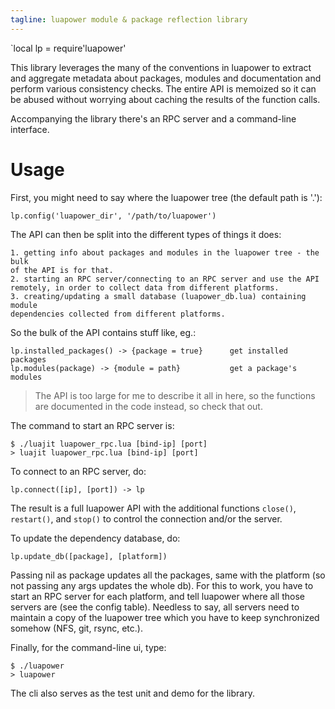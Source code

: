 ```yaml
---
tagline: luapower module & package reflection library
---
```


`local lp = require'luapower'

This library leverages the many of the conventions in luapower to extract and
aggregate metadata about packages, modules and documentation and perform
various consistency checks. The entire API is memoized so it can be abused
without worrying about caching the results of the function calls.

Accompanying the library there's an RPC server and a command-line interface.

# Usage

First, you might need to say where the luapower tree (the default path is '.'):

	lp.config('luapower_dir', '/path/to/luapower')

The API can then be split into the different types of things it does:

	1. getting info about packages and modules in the luapower tree - the bulk
	of the API is for that.
	2. starting an RPC server/connecting to an RPC server and use the API
	remotely, in order to collect data from different platforms.
	3. creating/updating a small database (luapower_db.lua) containing module
	dependencies collected from different platforms.

So the bulk of the API contains stuff like, eg.:

	lp.installed_packages() -> {package = true}      get installed packages
	lp.modules(package) -> {module = path}           get a package's modules

> The API is too large for me to describe it all in here, so the functions
are documented in the code instead, so check that out.

The command to start an RPC server is:

	$ ./luajit luapower_rpc.lua [bind-ip] [port]
	> luajit luapower_rpc.lua [bind-ip] [port]

To connect to an RPC server, do:

	lp.connect([ip], [port]) -> lp

The result is a full luapower API with the additional functions `close()`,
`restart()`, and `stop()` to control the connection and/or the server.

To update the dependency database, do:

	lp.update_db([package], [platform])

Passing nil as package updates all the packages, same with the platform (so
not passing any args updates the whole db). For this to work, you have to
start an RPC server for each platform, and tell luapower where all those
servers are (see the config table). Needless to say, all servers need to
maintain a copy of the luapower tree which you have to keep synchronized
somehow (NFS, git, rsync, etc.).

Finally, for the command-line ui, type:

	$ ./luapower
	> luapower

The cli also serves as the test unit and demo for the library.
